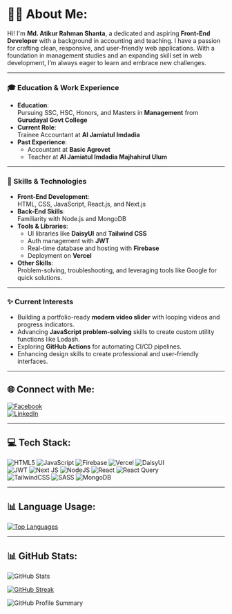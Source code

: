 # 🙋‍♂️ About Me:
Hi! I'm **Md. Atikur Rahman Shanta**, a dedicated and aspiring **Front-End Developer** with a background in accounting and teaching. I have a passion for crafting clean, responsive, and user-friendly web applications. With a foundation in management studies and an expanding skill set in web development, I’m always eager to learn and embrace new challenges.

---

### 🎓 Education & Work Experience
- **Education**:  
  Pursuing SSC, HSC, Honors, and Masters in **Management** from **Gurudayal Govt College**  
- **Current Role**:  
  Trainee Accountant at **Al Jamiatul Imdadia**  
- **Past Experience**:  
  - Accountant at **Basic Agrovet**  
  - Teacher at **Al Jamiatul Imdadia Majhahirul Ulum**

---

### 🚀 Skills & Technologies
- **Front-End Development**:  
  HTML, CSS, JavaScript, React.js, and Next.js  
- **Back-End Skills**:  
  Familiarity with Node.js and MongoDB  
- **Tools & Libraries**:  
  - UI libraries like **DaisyUI** and **Tailwind CSS**  
  - Auth management with **JWT**  
  - Real-time database and hosting with **Firebase**  
  - Deployment on **Vercel**  
- **Other Skills**:  
  Problem-solving, troubleshooting, and leveraging tools like Google for quick solutions.

---

### ✨ Current Interests
- Building a portfolio-ready **modern video slider** with looping videos and progress indicators.  
- Advancing **JavaScript problem-solving** skills to create custom utility functions like Lodash.  
- Exploring **GitHub Actions** for automating CI/CD pipelines.  
- Enhancing design skills to create professional and user-friendly interfaces.

---

## 🌐 Connect with Me:  
[![Facebook](https://img.shields.io/badge/Facebook-%231877F2.svg?logo=Facebook&logoColor=white)](https://facebook.com/atik.ahmed.75054)  
[![LinkedIn](https://img.shields.io/badge/LinkedIn-%230077B5.svg?logo=linkedin&logoColor=white)](https://linkedin.com/in/md-atikur-rahman-shanta-88a182241)

---

## 💻 Tech Stack:  
![HTML5](https://img.shields.io/badge/html5-%23E34F26.svg?style=for-the-badge&logo=html5&logoColor=white)
![JavaScript](https://img.shields.io/badge/javascript-%23323330.svg?style=for-the-badge&logo=javascript&logoColor=%23F7DF1E)
![Firebase](https://img.shields.io/badge/firebase-%23039BE5.svg?style=for-the-badge&logo=firebase&logoColor=white)
![Vercel](https://img.shields.io/badge/vercel-%23000000.svg?style=for-the-badge&logo=vercel&logoColor=white)
![DaisyUI](https://img.shields.io/badge/daisyui-5A0EF8?style=for-the-badge&logo=daisyui&logoColor=white)  
![JWT](https://img.shields.io/badge/JWT-black?style=for-the-badge&logo=JSON%20web%20tokens)
![Next JS](https://img.shields.io/badge/Next-black?style=for-the-badge&logo=next.js&logoColor=white)
![NodeJS](https://img.shields.io/badge/node.js-6DA55F?style=for-the-badge&logo=node.js&logoColor=white)
![React](https://img.shields.io/badge/react-%2320232a.svg?style=for-the-badge&logo=react&logoColor=%2361DAFB)
![React Query](https://img.shields.io/badge/-React%20Query-FF4154?style=for-the-badge&logo=react%20query&logoColor=white)  
![TailwindCSS](https://img.shields.io/badge/tailwindcss-%2338B2AC.svg?style=for-the-badge&logo=tailwind-css&logoColor=white)
![SASS](https://img.shields.io/badge/SASS-hotpink.svg?style=for-the-badge&logo=SASS&logoColor=white)
![MongoDB](https://img.shields.io/badge/MongoDB-%234ea94b.svg?style=for-the-badge&logo=mongodb&logoColor=white)

---

## 📊 Language Usage:  
[![Top Languages](https://github-readme-stats.vercel.app/api/top-langs/?username=atik2788&theme=dark&hide_border=false&bg_color=000000&title_color=ff9429&layout=compact&langs_count=6)](https://github.com/atik2788)

---

## 📊 GitHub Stats:  
![GitHub Stats](https://github-readme-stats.vercel.app/api?username=atik2788&theme=dark&hide_border=false&include_all_commits=true&count_private=true&bg_color=000000&title_color=ff9429)  

[![GitHub Streak](https://git-hub-streak-stats.vercel.app?user=Atik2788)](https://git.io/streak-stats)

![GitHub Profile Summary](https://github-profile-summary-cards.vercel.app/api/cards/profile-details?username=atik2788&theme=dark&bg_color=000000&title_color=ff9429)  
